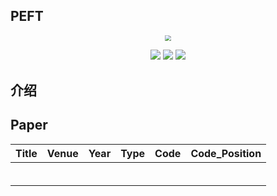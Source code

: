 ## PEFT

<div align=center><img src="https://markdownimg-hw.oss-cn-beijing.aliyuncs.com/logo.png" style="zoom: 60%;" /></div>
<p></p>
<div align=center><img src="https://visitor-badge.laobi.icu/badge?page_id=Geeks-Z.PEFT&left_color=green&right_color=red" /> <img src="https://img.shields.io/github/last-commit/Geeks-Z/PEFT" /> <img src="https://img.shields.io/github/license/Geeks-Z/PEFT" /></div>

## 介绍

## Paper

| Title | Venue | Year | Type | Code | Code_Position |
| ----- | ----- | ---- | ---- | ---- | ------------- |
|       |       |      |      |      |               |
|       |       |      |      |      |               |
|       |       |      |      |      |               |
|       |       |      |      |      |               |
|       |       |      |      |      |               |
|       |       |      |      |      |               |
